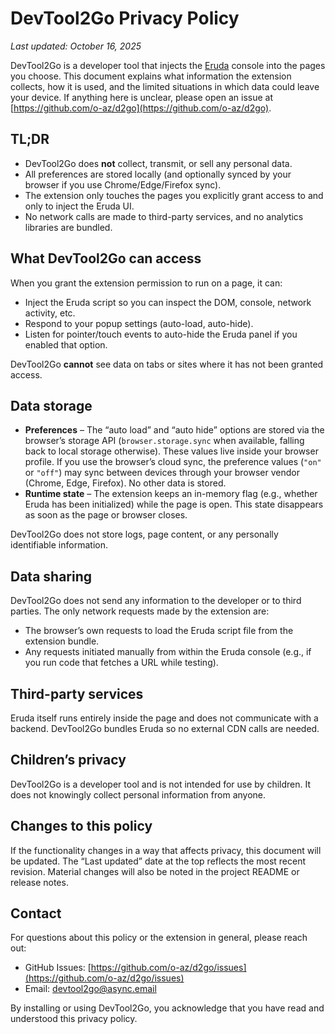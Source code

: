 # DevTool2Go Privacy Policy

_Last updated: October 16, 2025_

DevTool2Go is a developer tool that injects the [Eruda](https://eruda.liriliri.io/) console into the pages you choose. This document explains what information the extension collects, how it is used, and the limited situations in which data could leave your device. If anything here is unclear, please open an issue at [https://github.com/o-az/d2go](https://github.com/o-az/d2go).

## TL;DR

- DevTool2Go does **not** collect, transmit, or sell any personal data.
- All preferences are stored locally (and optionally synced by your browser if you use Chrome/Edge/Firefox sync).
- The extension only touches the pages you explicitly grant access to and only to inject the Eruda UI.
- No network calls are made to third-party services, and no analytics libraries are bundled.

## What DevTool2Go can access

When you grant the extension permission to run on a page, it can:

- Inject the Eruda script so you can inspect the DOM, console, network activity, etc.
- Respond to your popup settings (auto-load, auto-hide).
- Listen for pointer/touch events to auto-hide the Eruda panel if you enabled that option.

DevTool2Go **cannot** see data on tabs or sites where it has not been granted access.

## Data storage

- **Preferences** – The “auto load” and “auto hide” options are stored via the browser’s storage API (`browser.storage.sync` when available, falling back to local storage otherwise). These values live inside your browser profile. If you use the browser’s cloud sync, the preference values (`"on"` or `"off"`) may sync between devices through your browser vendor (Chrome, Edge, Firefox). No other data is stored.
- **Runtime state** – The extension keeps an in-memory flag (e.g., whether Eruda has been initialized) while the page is open. This state disappears as soon as the page or browser closes.

DevTool2Go does not store logs, page content, or any personally identifiable information.

## Data sharing

DevTool2Go does not send any information to the developer or to third parties. The only network requests made by the extension are:

- The browser’s own requests to load the Eruda script file from the extension bundle.
- Any requests initiated manually from within the Eruda console (e.g., if you run code that fetches a URL while testing).

## Third-party services

Eruda itself runs entirely inside the page and does not communicate with a backend. DevTool2Go bundles Eruda so no external CDN calls are needed.

## Children’s privacy

DevTool2Go is a developer tool and is not intended for use by children. It does not knowingly collect personal information from anyone.

## Changes to this policy

If the functionality changes in a way that affects privacy, this document will be updated. The “Last updated” date at the top reflects the most recent revision. Material changes will also be noted in the project README or release notes.

## Contact

For questions about this policy or the extension in general, please reach out:

- GitHub Issues: [https://github.com/o-az/d2go/issues](https://github.com/o-az/d2go/issues)
- Email: <devtool2go@async.email>

By installing or using DevTool2Go, you acknowledge that you have read and understood this privacy policy.
